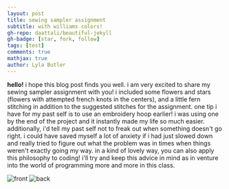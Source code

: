 ```yaml
---
layout: post
title: sewing sampler assignment
subtitle: with williams colors!
gh-repo: daattali/beautiful-jekyll
gh-badge: [star, fork, follow]
tags: [test]
comments: true
mathjax: true
author: Lyla Butler
---
```


**hello!**
i hope this blog post finds you well. i am very excited to share my sewing sampler assignment with you! i included some flowers and stars (flowers with attempted french knots in the centers), and a little fern stitching in addition to the suggested stitches for the assignment.
one tip i have for my past self is to use an embroidery hoop earlier! i was using one by the end of the project and it instantly made my life so much easier. additionally, i'd tell my past self not to freak out when something doesn't go right. i could have saved myself a lot of anxiety if i had just slowed down and really tried to figure out what the problem was in times when things weren't exactly going my way.
in a kind of lovely way, you can also apply this philosophy to coding! i'll try and keep this advice in mind as in venture into the world of programming more and more in this class.

![front](https://lylafbutler.github.io/assets/img/front.heic)
![back](https://lylafbutler.github.io/assets/img/back.heic)
